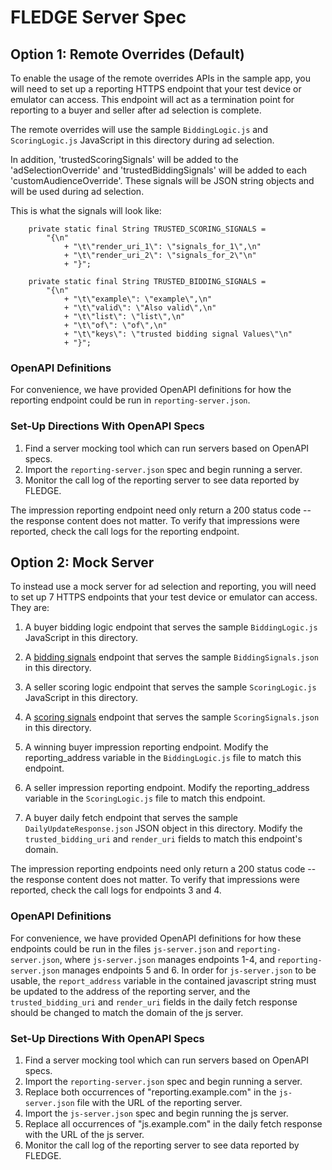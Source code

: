 # FLEDGE Server Spec

## Option 1: Remote Overrides (Default)

To enable the usage of the remote overrides APIs in the sample app, you will
need to set up a reporting HTTPS endpoint that your test device or emulator can
access. This endpoint will act as a termination point for reporting to a buyer
and seller after ad selection is complete.

The remote overrides will use the sample `BiddingLogic.js` and `ScoringLogic.js`
JavaScript in this directory during ad selection.

In addition, 'trustedScoringSignals' will be added to the 'adSelectionOverride'
and 'trustedBiddingSignals' will be added to each 'customAudienceOverride'.
These signals will be JSON string objects and will be used during ad selection.

This is what the signals will look like:

```
    private static final String TRUSTED_SCORING_SIGNALS =
        "{\n"
            + "\t\"render_uri_1\": \"signals_for_1\",\n"
            + "\t\"render_uri_2\": \"signals_for_2\"\n"
            + "}";

    private static final String TRUSTED_BIDDING_SIGNALS =
        "{\n"
            + "\t\"example\": \"example\",\n"
            + "\t\"valid\": \"Also valid\",\n"
            + "\t\"list\": \"list\",\n"
            + "\t\"of\": \"of\",\n"
            + "\t\"keys\": \"trusted bidding signal Values\"\n"
            + "}";
```

### OpenAPI Definitions

For convenience, we have provided OpenAPI definitions for how the reporting
endpoint could be run in `reporting-server.json`.

### Set-Up Directions With OpenAPI Specs

1. Find a server mocking tool which can run servers based on OpenAPI specs.
2. Import the `reporting-server.json` spec and begin running a server.
3. Monitor the call log of the reporting server to see data reported by FLEDGE.

The impression reporting endpoint need only return a 200 status code -- the
response content does not matter. To verify that impressions were reported,
check the call logs for the reporting endpoint.

## Option 2: Mock Server
To instead use a mock server for ad selection and reporting, you will need to set 
up 7 HTTPS endpoints that your test device or emulator can access. They are:

1. A buyer bidding logic endpoint that serves the sample `BiddingLogic.js`
   JavaScript in this directory.

2. A [bidding signals](https://developer.android.com/design-for-safety/privacy-sandbox/fledge#ad-selection-ad-tech-platform-managed-trusted-server)
   endpoint that serves the sample `BiddingSignals.json` in this directory.

3. A seller scoring logic endpoint that serves the sample `ScoringLogic.js`
   JavaScript in this directory.
4. A [scoring signals](https://developer.android.com/design-for-safety/privacy-sandbox/fledge#ad-selection-ad-tech-platform-managed-trusted-server)
endpoint that serves the sample `ScoringSignals.json` in this directory.

5. A winning buyer impression reporting endpoint. Modify the reporting_address
   variable in the `BiddingLogic.js` file to match this endpoint.

6. A seller impression reporting endpoint. Modify the reporting_address variable
    in the `ScoringLogic.js` file to match this endpoint.

7. A buyer daily fetch endpoint that serves the sample `DailyUpdateResponse.json`
   JSON object in this directory.  Modify the `trusted_bidding_uri` and
   `render_uri` fields to match this endpoint's domain.


The impression reporting endpoints need only return a 200 status code -- the
response content does not matter. To verify that impressions were reported,
check the call logs for endpoints 3 and 4.

### OpenAPI Definitions

For convenience, we have provided OpenAPI definitions for how these endpoints
could be run in the files `js-server.json` and `reporting-server.json`, where
`js-server.json` manages endpoints 1-4, and `reporting-server.json` manages
endpoints 5 and 6. In order for `js-server.json` to be usable, the 
`report_address` variable in the contained javascript string must be updated to
the address of the reporting server, and the `trusted_bidding_uri` and 
`render_uri` fields in the daily fetch response should be changed to match the
domain of the js server.

### Set-Up Directions With OpenAPI Specs

1. Find a server mocking tool which can run servers based on OpenAPI specs.
2. Import the `reporting-server.json` spec and begin running a server.
3. Replace both occurrences of "reporting.example.com" in the `js-server.json`
   file with the URL of the reporting server.
4. Import the `js-server.json` spec and begin running the js server.
5. Replace all occurrences of "js.example.com" in the daily fetch response with
   the URL of the js server.
6. Monitor the call log of the reporting server to see data reported by FLEDGE.
